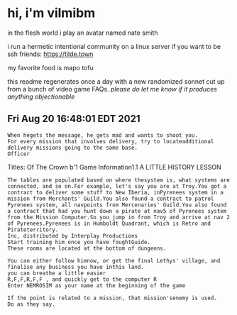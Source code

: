 # hi, i'm vilmibm

in the flesh world i play an avatar named nate smith

i run a hermetic intentional community on a linux server if you want to be ssh friends: https://tilde.town

my favorite food is mapo tofu

this readme regenerates once a day with a new randomized sonnet cut up from a bunch of video game FAQs.
_please do let me know if it produces anything objectionable_

## Fri Aug 20 16:48:01 EDT 2021

    When hegets the message, he gets mad and wants to shoot you.
    For every mission that involves delivery, try to locateadditional delivery missions going to the same base.
    Officer Titles: Of The Crown
    b'1 Game Information1.1 A LITTLE HISTORY LESSON
    
    The tables are populated based on where thesystem is, what systems are connected, and so on.For example, let's say you are at Troy.You got a contract to deliver some stuff to New Iberia, inPyrenees system in a mission from Merchants' Guild.You also found a contract to patrol Pyrenees system, all navpoints from Mercenaries' Guild.You also found a contract that had you hunt down a pirate at nav5 of Pyrenees system from the Mission Computer.So you jump in from Troy and arrive at nav 2 of Pyrenees.Pyrenees is in Humboldt Quadrant, which is Retro and Pirateterritory.
    Inc, distributed by Interplay Productions
    Start training him once you have foughtGuide.
    These rooms are located at the bottom of dungeons.
    
    You can either follow himnow, or get the final Lethys' village, and finalise any business you have inthis land.
    you can breathe a little easier
    R,F,F,R,F,F , and quickly get to the computer R
    Enter NEMROSIM as your name at the beginning of the game
    
    If the point is related to a mission, that mission'senemy is used.
    Do as they say.
